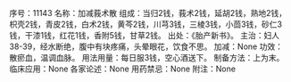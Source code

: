 序号：11143
名称：加减莪术散
组成：当归2钱，莪术2钱，延胡2钱，熟地2钱，枳壳2钱，青皮2钱，白术2钱，黄芩2钱，川芎3钱，三棱3钱，小茴3钱，砂仁3钱，干漆1钱，红花1钱，香附5钱，甘草2钱。
出处：《胎产新书》。
主治：妇人38-39，经水断绝，腹中有块疼痛，头晕眼花，饮食不思。
加减：None
功效：散瘀血，温调血脉。
用法用量：每日服3钱，空心酒送下。
制备方法：上为末。
临床应用：None
各家论述：None
用药禁忌：None
附注：None
